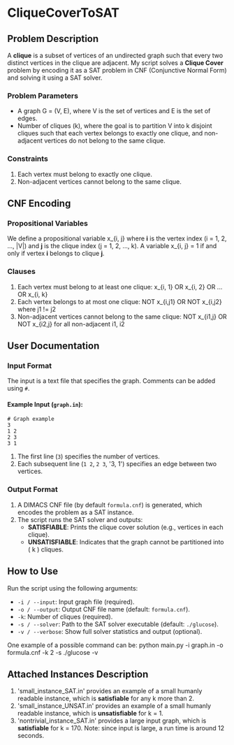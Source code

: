 # CliqueCoverToSAT

## **Problem Description**
A **clique** is a subset of vertices of an undirected graph such that every two distinct vertices in the clique are adjacent. My script solves a **Clique Cover** problem by encoding it as a SAT problem in CNF (Conjunctive Normal Form) and solving it using a SAT solver.
### **Problem Parameters**
- A graph G = (V, E), where V is the set of vertices and E is the set of edges.
- Number of cliques (k), where the goal is to partition V into k disjoint cliques such that each vertex belongs to exactly one clique, and non-adjacent vertices do not belong to the same clique.
### **Constraints**
1. Each vertex must belong to exactly one clique.
2. Non-adjacent vertices cannot belong to the same clique.

## **CNF Encoding**
### **Propositional Variables**
We define a propositional variable x_{i, j} where **i** is the vertex index (i = 1, 2, ..., |V|) and **j** is the clique index (j = 1, 2, ..., k). 
A variable x_{i, j} = 1 if and only if vertex **i** belongs to clique **j**. 
### **Clauses**
1. Each vertex must belong to at least one clique: x_{i, 1} OR x_{i, 2} OR ... OR x_{i, k}
2. Each vertex belongs to at most one clique: NOT x_{i,j1} OR NOT x_{i,j2} where j1 != j2
3. Non-adjacent vertices cannot belong to the same clique: NOT x_{i1,j} OR NOT x_{i2,j} for all non-adjacent i1, i2

## **User Documentation**
### **Input Format**
The input is a text file that specifies the graph. Comments can be added using `#`.
#### Example Input (`graph.in`):
```
# Graph example
3
1 2
2 3
3 1
```

1. The first line (`3`) specifies the number of vertices.
2. Each subsequent line (`1 2`, `2 3`, '3, 1') specifies an edge between two vertices.
### **Output Format**
1. A DIMACS CNF file (by default `formula.cnf`) is generated, which encodes the problem as a SAT instance.
2. The script runs the SAT solver and outputs:
   - **SATISFIABLE**: Prints the clique cover solution (e.g., vertices in each clique).
   - **UNSATISFIABLE**: Indicates that the graph cannot be partitioned into \( k \) cliques.

## **How to Use**
Run the script using the following arguments:
- `-i / --input`: Input graph file (required).
- `-o / --output`: Output CNF file name (default: `formula.cnf`).
- `-k`: Number of cliques (required).
- `-s / --solver`: Path to the SAT solver executable (default: `./glucose`).
- `-v / --verbose`: Show full solver statistics and output (optional).
  
One example of a possible command can be:
python main.py -i graph.in -o formula.cnf -k 2 -s ./glucose -v

## **Attached Instances Description**
1. 'small_instance_SAT.in' provides an example of a small humanly readable instance, which is **satisfiable** for any k more than 2.
2. 'small_instance_UNSAT.in' provides an example of a small humanly readable instance, which is **unsatisfiable** for k = 1.
3. 'nontrivial_instance_SAT.in' provides a large input graph, which is **satisfiable** for k = 170. Note: since input is large, a run time is around 12 seconds.
